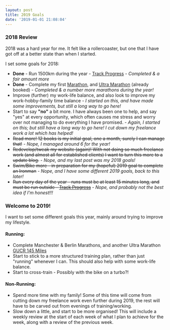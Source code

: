 ```yaml
---
layout: post
title: 2019 Goals
date: '2019-01-01 21:08:04'
---
```


### 2018 Review

2018 was a hard year for me. It felt like a rollercoaster, but one that I have got off at a better state than when I started.

I set some goals for 2018:

* __Done__ - Run 1500km during the year - [Track Progress](http://en-gb.smashrun.com/mattclements/overview/2018) _- Completed & a fair amount more_
* __Done__ - Complete my first [Marathon](http://mkmarathon.com), and [Ultra Marathon](https://www.racetothestones.com) (already booked) _- Completed & a number more marathons during the year!_
* Improve (further) my work-life balance, and also look to improve my work-hobby-family time balance _- I started on this, and have made some improvements, but still a long way to go here!_
* Start to say __"no"__ a bit more. I have always been one to help, and say "yes" at every opportunity, which often causes me stress and worry over not managing to do everything I have promised. _- Again, I started on this; but still have a long way to go here! I cut down my freelance work a lot which has helped!_
* <del>Read more! 12 books is my initial goal, one a month, surely I can manage that!</del> _- Nope, I managed around 6 for the year!_
* <del>Redevelop/tweak my website (again)! With not doing so much freelance work (and almost all for established clients) I want to turn this more to a update blog.</del> _- Nope, and my last post was my 2018 goals!_
* <del>Swim/Bike more - in preparation for my (hopeful) 2019 goal to complete an Ironman</del> _- Nope, and I have some different 2019 goals, back to this later!_
* <del>Run every day of the year - runs must be at least 15 minutes long, and must be run outside - [Track Progress](http://en-gb.smashrun.com/mattclements/overview/2018)</del> _- Nope, and probably not the best idea if I'm honest!!!_

### Welcome to 2019!

I want to set some different goals this year, mainly around trying to improve my lifestyle.


#### Running:

* Complete Manchester & Berlin Marathons, and another Ultra Marathon [GUCR 145 Miles](https://canalrace.org.uk/grand-union-canal-race/)
* Start to stick to a more structured training plan, rather than just "running" whenever I can. This should also help with some work-life balance.
* Start to cross-train - Possibly with the bike on a turbo?!

#### Non-Running:

* Spend more time with my family! Some of this time will come from cutting down my freelance work even further during 2019, the rest will have to be carved out from evenings of training/working.
* Slow down a little, and start to be more organised! This will include a weekly review at the start of each week of what I plan to achieve for the week, along with a review of the previous week.
